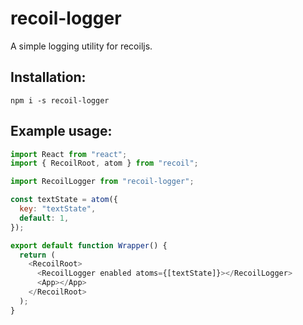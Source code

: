 # recoil-logger

A simple logging utility for recoiljs.

## Installation:

`npm i -s recoil-logger`

## Example usage:

```Javascript
import React from "react";
import { RecoilRoot, atom } from "recoil";

import RecoilLogger from "recoil-logger";

const textState = atom({
  key: "textState",
  default: 1,
});

export default function Wrapper() {
  return (
    <RecoilRoot>
      <RecoilLogger enabled atoms={[textState]}></RecoilLogger>
      <App></App>
    </RecoilRoot>
  );
}
```
